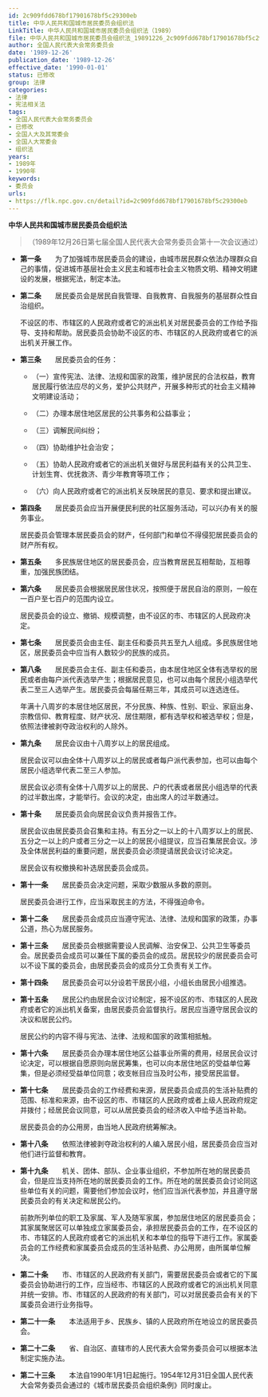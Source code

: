 ```yaml
---
id: 2c909fdd678bf17901678bf5c29300eb
title: 中华人民共和国城市居民委员会组织法
LinkTitle: 中华人民共和国城市居民委员会组织法（1989）
file: 中华人民共和国城市居民委员会组织法_19891226_2c909fdd678bf17901678bf5c29300eb.docx
author: 全国人民代表大会常务委员会
date: '1989-12-26'
publication_date: '1989-12-26'
effective_date: '1990-01-01'
status: 已修改
group: 法律
categories:
- 法律
- 宪法相关法
tags:
- 全国人民代表大会常务委员会
- 已修改
- 全国人大及其常委会
- 全国人大常委会
- 组织法
years:
- 1989年
- 1990年
keywords:
- 委员会
urls:
- https://flk.npc.gov.cn/detail?id=2c909fdd678bf17901678bf5c29300eb
---
```


**中华人民共和国城市居民委员会组织法**

> （1989年12月26日第七届全国人民代表大会常务委员会第十一次会议通过）

- **第一条**　　为了加强城市居民委员会的建设，由城市居民群众依法办理群众自己的事情，促进城市基层社会主义民主和城市社会主义物质文明、精神文明建设的发展，根据宪法，制定本法。

- **第二条**　　居民委员会是居民自我管理、自我教育、自我服务的基层群众性自治组织。

  不设区的市、市辖区的人民政府或者它的派出机关对居民委员会的工作给予指导、支持和帮助。居民委员会协助不设区的市、市辖区的人民政府或者它的派出机关开展工作。

- **第三条**　　居民委员会的任务：

  - （一）宣传宪法、法律、法规和国家的政策，维护居民的合法权益，教育居民履行依法应尽的义务，爱护公共财产，开展多种形式的社会主义精神文明建设活动；

  - （二）办理本居住地区居民的公共事务和公益事业；

  - （三）调解民间纠纷；

  - （四）协助维护社会治安；

  - （五）协助人民政府或者它的派出机关做好与居民利益有关的公共卫生、计划生育、优抚救济、青少年教育等项工作；

  - （六）向人民政府或者它的派出机关反映居民的意见、要求和提出建议。

- **第四条**　　居民委员会应当开展便民利民的社区服务活动，可以兴办有关的服务事业。

  居民委员会管理本居民委员会的财产，任何部门和单位不得侵犯居民委员会的财产所有权。

- **第五条**　　多民族居住地区的居民委员会，应当教育居民互相帮助，互相尊重，加强民族团结。

- **第六条**　　居民委员会根据居民居住状况，按照便于居民自治的原则，一般在一百户至七百户的范围内设立。

  居民委员会的设立、撤销、规模调整，由不设区的市、市辖区的人民政府决定。

- **第七条**　　居民委员会由主任、副主任和委员共五至九人组成。多民族居住地区，居民委员会中应当有人数较少的民族的成员。

- **第八条**　　居民委员会主任、副主任和委员，由本居住地区全体有选举权的居民或者由每户派代表选举产生；根据居民意见，也可以由每个居民小组选举代表二至三人选举产生。居民委员会每届任期三年，其成员可以连选连任。

  年满十八周岁的本居住地区居民，不分民族、种族、性别、职业、家庭出身、宗教信仰、教育程度、财产状况、居住期限，都有选举权和被选举权；但是，依照法律被剥夺政治权利的人除外。

- **第九条**　　居民会议由十八周岁以上的居民组成。

  居民会议可以由全体十八周岁以上的居民或者每户派代表参加，也可以由每个居民小组选举代表二至三人参加。

  居民会议必须有全体十八周岁以上的居民、户的代表或者居民小组选举的代表的过半数出席，才能举行。会议的决定，由出席人的过半数通过。

- **第十条**　　居民委员会向居民会议负责并报告工作。

  居民会议由居民委员会召集和主持。有五分之一以上的十八周岁以上的居民、五分之一以上的户或者三分之一以上的居民小组提议，应当召集居民会议。涉及全体居民利益的重要问题，居民委员会必须提请居民会议讨论决定。

  居民会议有权撤换和补选居民委员会成员。

- **第十一条**　　居民委员会决定问题，采取少数服从多数的原则。

  居民委员会进行工作，应当采取民主的方法，不得强迫命令。

- **第十二条**　　居民委员会成员应当遵守宪法、法律、法规和国家的政策，办事公道，热心为居民服务。

- **第十三条**　　居民委员会根据需要设人民调解、治安保卫、公共卫生等委员会。居民委员会成员可以兼任下属的委员会的成员。居民较少的居民委员会可以不设下属的委员会，由居民委员会的成员分工负责有关工作。

- **第十四条**　　居民委员会可以分设若干居民小组，小组长由居民小组推选。

- **第十五条**　　居民公约由居民会议讨论制定，报不设区的市、市辖区的人民政府或者它的派出机关备案，由居民委员会监督执行。居民应当遵守居民会议的决议和居民公约。

  居民公约的内容不得与宪法、法律、法规和国家的政策相抵触。

- **第十六条**　　居民委员会办理本居住地区公益事业所需的费用，经居民会议讨论决定，可以根据自愿原则向居民筹集，也可以向本居住地区的受益单位筹集，但是必须经受益单位同意；收支帐目应当及时公布，接受居民监督。

- **第十七条**　　居民委员会的工作经费和来源，居民委员会成员的生活补贴费的范围、标准和来源，由不设区的市、市辖区的人民政府或者上级人民政府规定并拨付；经居民会议同意，可以从居民委员会的经济收入中给予适当补助。

  居民委员会的办公用房，由当地人民政府统筹解决。

- **第十八条**　　依照法律被剥夺政治权利的人编入居民小组，居民委员会应当对他们进行监督和教育。

- **第十九条**　　机关、团体、部队、企业事业组织，不参加所在地的居民委员会，但是应当支持所在地的居民委员会的工作。所在地的居民委员会讨论同这些单位有关的问题，需要他们参加会议时，他们应当派代表参加，并且遵守居民委员会的有关决定和居民公约。

  前款所列单位的职工及家属、军人及随军家属，参加居住地区的居民委员会；其家属聚居区可以单独成立家属委员会，承担居民委员会的工作，在不设区的市、市辖区的人民政府或者它的派出机关和本单位的指导下进行工作。家属委员会的工作经费和家属委员会成员的生活补贴费、办公用房，由所属单位解决。

- **第二十条**　　市、市辖区的人民政府有关部门，需要居民委员会或者它的下属委员会协助进行的工作，应当经市、市辖区的人民政府或者它的派出机关同意并统一安排。市、市辖区的人民政府的有关部门，可以对居民委员会有关的下属委员会进行业务指导。

- **第二十一条**　　本法适用于乡、民族乡、镇的人民政府所在地设立的居民委员会。

- **第二十二条**　　省、自治区、直辖市的人民代表大会常务委员会可以根据本法制定实施办法。

- **第二十三条**　　本法自1990年1月1日起施行。1954年12月31日全国人民代表大会常务委员会通过的《城市居民委员会组织条例》同时废止。
